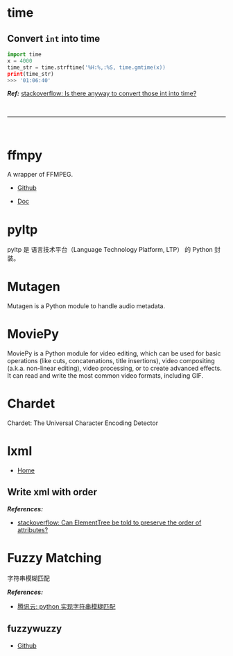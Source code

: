 # time

## Convert `int` into time

```python
import time
x = 4000
time_str = time.strftime('%H:%,:%S, time.gmtime(x))
print(time_str)
>>> '01:06:40'
```

**_Ref:_** [stackoverflow: Is there anyway to convert those int into time?](https://stackoverflow.com/a/47871587/4636081)

<!--  -->
<br>

---

<br>
<!--  -->

# ffmpy

A wrapper of FFMPEG.

- [Github](https://github.com/Ch00k/ffmpy)

- [Doc](https://ffmpy-zh.readthedocs.io/zh/latest/index.html)

# pyltp

pyltp 是 语言技术平台（Language Technology Platform, LTP） 的 Python 封装。

# Mutagen

Mutagen is a Python module to handle audio metadata.

# MoviePy

MoviePy is a Python module for video editing, which can be used for basic operations (like cuts, concatenations, title insertions), video compositing (a.k.a. non-linear editing), video processing, or to create advanced effects. It can read and write the most common video formats, including GIF.

# Chardet

Chardet: The Universal Character Encoding Detector

# lxml

- [Home](https://lxml.de/compatibility.html)

## Write xml with order

**_References:_**

- [stackoverflow: Can ElementTree be told to preserve the order of attributes?](https://stackoverflow.com/a/48407639/4636081)

# Fuzzy Matching

字符串模糊匹配

**_References:_**

- [腾讯云: python 实现字符串模糊匹配](https://cloud.tencent.com/developer/article/1086980)

## fuzzywuzzy

- [Github](https://github.com/seatgeek/fuzzywuzzy)
